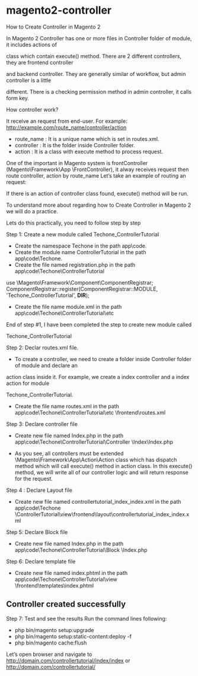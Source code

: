 # magento2-controller

 How to Create Controller in Magento 2

In Magento 2 Controller has one or more files in Controller folder of module, it includes actions of 

class which contain execute() method. There are 2 different controllers, they are frontend controller 

and backend controller. They are generally similar of workflow, but admin controller is a little 

different. There is a checking permission method in admin controller, it calls form key.

How controller work?

It receive an request from end-user.
For example:   http://example.com/route_name/controller/action

- route_name : It is a unique name which is set in routes.xml.
- controller : It is the folder inside Controller folder.
- action : It is a class with execute method to process request.

One of the important in Magento system is frontController (Magento\Framework\App
\FrontController), it alway receives request then route controller, action by route_name Let’s take 
an example of routing an request:

If there is an action of controller class found, execute() method will be run.

To understand more about regarding how to Create Controller in Magento 2 we will do a practice.

Lets do this practically, you need to follow step by step

Step 1: Create a new module called Techone_ControllerTutorial
- Create the namespace Techone in the path app\code.
- Create the module name ControllerTutorial in the path app\code\Techone.
- Create the file named registration.php in the path app\code\Techone\ControllerTutorial

use \Magento\Framework\Component\ComponentRegistrar;
ComponentRegistrar::register(ComponentRegistrar::MODULE, 'Techone_ControllerTutorial', 
__DIR__);

- Create the file name module.xml in the path app\code\Techone\ControllerTutorial\etc


End of step #1, I have been completed the step to create new module called 

Techone_ControllerTutorial

Step 2: Declar routes.xml file.
- To create a controller, we need to create a folder inside Controller folder of module and declare an 

action class inside it. For example, we create a index controller and a index action for module 

Techone_ControllerTutorial.
- Create the file name routes.xml in the path app\code\Techone\ControllerTutorial\etc
\frontend\routes.xml

Step 3: Declare controller file
- Create new file named Index.php in the path app\code\Techone\ControllerTutorial\Controller
\Index\Index.php


- As you see, all controllers must be extended \Magento\Framework\App\Action\Action class which 
has dispatch method which will call execute() method in action class. In this execute() method, we 
will write all of our controller logic and will return response for the request.

Step 4 : Declare Layout file
- Create new file named controllertutorial_index_index.xml in the path app\code\Techone
\ControllerTutorial\view\frontend\layout\controllertutorial_index_index.xml


Step 5: Declare Block file
- Create new file named Index.php in the path app\code\Techone\ControllerTutorial\Block
\Index.php

Step 6: Declare template file
- Create new file named index.phtml in the path app\code\Techone\ControllerTutorial\view
\frontend\templates\index.phtml

<h2>Controller created successfully</h2>

Step 7: Test and see the results
Run the command lines following:
- php bin/magento setup:upgrade 
- php bin/magento setup:static-content:deploy -f
- php bin/magento cache:flush

Let’s open browser and navigate to
http://domain.com/controllertutorial/index/index
or
http://domain.com/controllertutorial/
